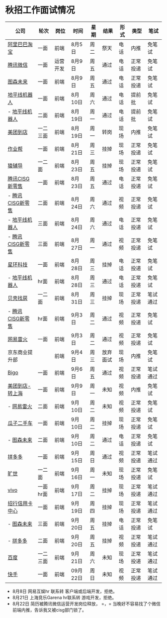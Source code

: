 # 秋招工作面试情况

| 公司 | 轮次 | 岗位 | 时间 |  星期 | 结果 | 形式 | 类型 | 笔试|
| ------| ------| ------| ------| ------| ------| ------| ------| ------|
| [阿里巴巴淘宝](alibaba.md) | 一面 | 前端 | 8月5日 | 周二 | 祭天| 电话 | 内推 | 免笔试 |
| [腾讯微信](tencent.md) | 一面 | 运营开发 | 8月9日 | 周五 | 通过 | 电话 | 正常投递 | 免笔试 |
| [图森未来](tusen.md) | 一面 | 前端 | 8月9日 | 周五 | 通过 | 电话 | 正常投递 |免笔试 |
| [地平线机器人](dipingxian.md) | 一面 | 前端 | 8月10日 | 周六 | 通过 | 电话 | 提前批 |免笔试 |
| - [地平线机器人](dipingxian.md) | 二面 | 前端 | 8月19日 | 周一 | 通过 | 电话 | 提前批 | 免笔试 |
| [美团到店](meituan.md) | 一二三面 | 前端 | 8月19日 | 周一 | 转岗 | 现场 | 内推 |免笔试 |
| [作业帮](zuoyebang.md) | 一面 | 前端 | 8月21日 | 周三 | 挂掉 | 现场 | 正常投递 |免笔试 |
| [猿辅导](yuanfudao.md) | 一二面 | 前端 | 8月23日 | 周五 | 挂掉 | 现场 | 正常投递 |免笔试 |
| [腾讯CISG新零售](tencent.md) | 一面 | 前端 | 8月23日 | 周五 | 通过 | 电话 | 正常投递| 免笔试 |
| - [腾讯CISG新零售](tencent.md) | 二面 | 前端 | 8月24日 | 周六 | 通过 | 视频 | 正常投递 |免笔试 |
| - [地平线机器人](dipingxian.md) | 三面 | 前端 | 8月24日 | 周六 | 通过 | 电话 | 正常投递 | 免笔试 |
| - [腾讯CISG新零售](tencent.md) | 三面 | 前端 | 8月27日 | 周一 | 通过 | 视频 | 正常投递 |免笔试 |
| [星环科技](xinghuan.md) | 一面 | 前端 | 8月28日 | 周三 | 挂掉 | 电话 | 正常投递 | 免笔试 |
| - [地平线机器人](dipingxian.md) | hr面 | 前端 | 8月28日 | 周三 | 通过 | 电话 | 正常投递 | 免笔试 |
| [贝壳找房](beike.md) | 一二面 | 前端 | 8月31日 | 周三 | 挂掉 | 现场 | 正常投递 | 笔试通过 |
| - [腾讯CISG新零售](tencent.md) | hr面 | 前端 | 9月3日 | 周二 | 通过 | 视频 | 正常投递 |免笔试 |
| [网易雷火](wangyi.md) | 一面 | 前端 | 9月3日 | 周二 | 通过 | 视频 | 正常投递 |免笔试 |
| 京东商业提升部 |  | 前端 | 9月4日 | 周三 | 放弃面试 | 现场 | 内推 |免笔试 |
| [Bigo](bigo.md) | 一面 | 前端 | 9月6日 | 周五 | 通过 | 视频 | 正常投递 | 笔试通过 |
| [美团到店-转上海](meituan.md) | 一面 | 前端 | 9月9日 | 周一 | 未知 | 视频 | 内推 | 免笔试 |
| - [网易雷火](wangyi.md) | 二面 | 前端 | 9月10日 | 周二 | 未知 | 视频 | 正常投递 | 免笔试 |
| [瓜子二手车](guazi.md) | 一面 | 前端 | 9月10日 | 周二 | 挂掉 | 现场 | 正常投递 | 免笔试 |
| - [图森未来](tusen.md) | 二面 | 前端 | 9月10日 | 周二 | 通过 | 电话 | 正常投递 | 免笔试 |
| [拼多多](pinduoduo.md) | 一面 | 前端 | 9月15日 | 周日 | 通过 | 视频 | 正常投递 | 笔试通过 |
| [旷世](kuangshi.md) | 一二面 | 前端 | 9月16日 | 周一 | 未知 | 现场 | 正常投递 | 免笔试 |
| [vivo](vivo.md) | 一面hr面 | 前端 | 9月17日 | 周二 | 挂掉 | 现场 | 正常投递 | 笔试通过 |
| [招行信用卡中心](zhaohangxinyongka.md) | 一面 | 前端 | 9月19日 | 周四 | 挂掉 | 现场 | 正常投递 | 笔试通过 |
| - [图森未来](tusen.md) | 三面 | 前端 | 9月20日 | 周五 | 挂掉 | 电话 | 正常投递 | 免笔试 |
| - [拼多多](pinduoduo.md) | 二面 | 前端 | 9月20日 | 周五 | 挂掉 | 视频 | 正常投递 | 笔试通过 |
| [百度](baidu.md) | 一二三面 | 前端 | 9月21日 | 周六 | 未知 | 现场 | 正常投递 | 笔试通过 |
| [快手](kuaishou.md) | 一面 | 前端 | 09月22日 | 周日 | 未知 | 视频 | 正常投递 | 笔试通过 |




+ 8月8日 网易互娱hr 联系转 客户端或后端开发，拒绝。
+ 8月21日 上海竞乐Garena hr联系转 游戏开发，拒绝。
+ 8月22日 简历被腾讯微信运营开发岗位释放， =，= 当晚好不容易找了个微信前端内推，告诉我又被cisg部门锁了。